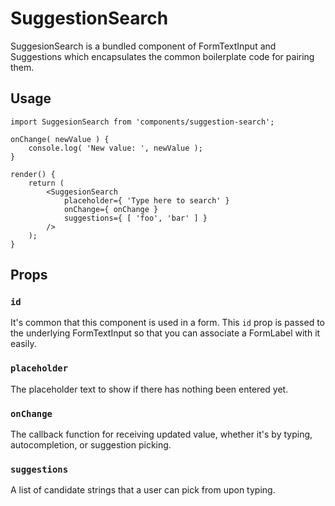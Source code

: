 SuggestionSearch
================

SuggesionSearch is a bundled component of FormTextInput and Suggestions which encapsulates the common boilerplate code for pairing them.

## Usage

```es6
import SuggesionSearch from 'components/suggestion-search';

onChange( newValue ) {
	console.log( 'New value: ', newValue );
}

render() {
	return (
		<SuggesionSearch
			placeholder={ 'Type here to search' }
			onChange={ onChange }
			suggestions={ [ 'foo', 'bar' ] }
		/>
	);
}

```

## Props

### `id`
It's common that this component is used in a form. This `id` prop is passed to the underlying FormTextInput so that you can associate a FormLabel with it easily.


### `placeholder`
The placeholder text to show if there has nothing been entered yet.

### `onChange`
The callback function for receiving updated value, whether it's by typing, autocompletion, or suggestion picking.

### `suggestions`
A list of candidate strings that a user can pick from upon typing.

